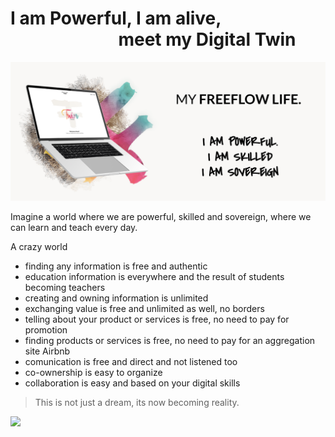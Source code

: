 # I am Powerful, I am alive, <br> &nbsp;&nbsp;&nbsp;&nbsp;&nbsp;&nbsp;&nbsp;&nbsp;&nbsp;&nbsp;&nbsp;&nbsp;&nbsp;&nbsp;&nbsp;&nbsp;&nbsp;&nbsp;&nbsp;&nbsp;&nbsp;&nbsp;&nbsp;&nbsp;&nbsp; meet my Digital Twin

![](img/my_freeflow_life.png)  

Imagine a world where we are powerful, skilled and sovereign, where we can learn and teach every day.

A crazy world

- finding any information is free and authentic
- education information is everywhere and the result of students becoming teachers
- creating and owning information is unlimited
- exchanging value is free and unlimited as well, no borders
- telling about your product or services is free, no need to pay for promotion
- finding products or services is free, no need to pay for an aggregation site Airbnb
- comunication is free and direct and not listened too
- co-ownership is easy to organize
- collaboration is easy and based on your digital skills


> This is not just a dream, its now becoming reality.


![](../../img/endless.png)  